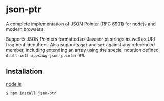 # json-ptr

A complete implementation of JSON Pointer (RFC 6901) for nodejs and modern browsers.

Supports JSON Pointers formatted as Javascript strings as well as URI fragment identifiers. Also supports `get` and `set` against any referenced member, including extending an array using the special notation defined `draft-ietf-appsawg-json-pointer-09`.

## Installation

[node.js](http://nodejs.org)
```bash
$ npm install json-ptr
```

